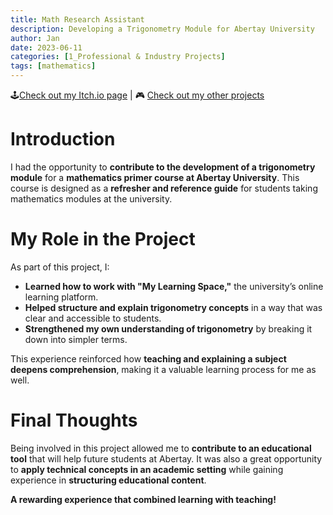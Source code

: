 ```yaml
---
title: Math Research Assistant
description: Developing a Trigonometry Module for Abertay University
author: Jan
date: 2023-06-11
categories: [1_Professional & Industry Projects]
tags: [mathematics]
---
```


🕹️[Check out my Itch.io page](https://jphuss.itch.io/) | 🎮 [Check out my other projects](https://janhuss.github.io/categories/)

# Introduction

I had the opportunity to **contribute to the development of a trigonometry module** for a 
**mathematics primer course at Abertay University**. This course is designed as a **refresher and 
reference guide** for students taking mathematics modules at the university.

# My Role in the Project

As part of this project, I:

- **Learned how to work with "My Learning Space,"** the university’s online learning platform.
- **Helped structure and explain trigonometry concepts** in a way that was clear and accessible 
to students.
- **Strengthened my own understanding of trigonometry** by breaking it down into simpler terms.

This experience reinforced how **teaching and explaining a subject deepens comprehension**, 
making it a valuable learning process for me as well.

# Final Thoughts

Being involved in this project allowed me to **contribute to an educational tool** that will help 
future students at Abertay. It was also a great opportunity to **apply technical concepts in an 
academic setting** while gaining experience in **structuring educational content**.

**A rewarding experience that combined learning with teaching!**
